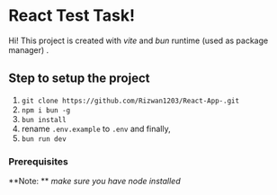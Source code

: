 # React Test Task!

Hi! This project is created with _vite_ and _bun_ runtime (used as package manager) .

## Step to setup the project

1. `git clone https://github.com/Rizwan1203/React-App-.git`
2. `npm i bun -g`
3. `bun install`
4. rename `.env.example` to `.env`
   and finally,
5. `bun run dev`

### Prerequisites

**Note: ** _make sure you have node installed_
